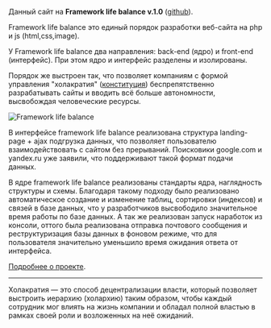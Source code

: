 Данный сайт на **Framework life balance v.1.0** (<a target="_blank" href="https://github.com/veter-love/framework-life-balance/">github</a>).

Framework life balance это единый порядок разработки веб-сайта на php и js (html,css,image). 

У Framework life balance два направления: back-end (ядро) и front-end (интерфейс). При этом ядро и интерфейс разделены и изолированы. 

Порядок же выстроен так, что позволяет компаниям с формой управления "холакратия" (<u><noindex><a href="https://github.com/holacracyone/Holacracy-Constitution-4.1-RUSSIAN/blob/master/Holacracy-Constitution-RU.md" target="_blank" rel="nofollow">конституция</a></noindex></u>) беспрепятственно разрабатывать сайты и вводить всё больше автономности, высвобождая человеческие ресурсы.

![Framework life balance](https://framework-life-balance.ru/компоненты-интерфейса/2_представление/картинки/slider/slide1_bg.jpg)

В интерфейсе framework life balance реализована структура landing-page + ajax подгрузка данных, что позволяет пользователю взаимодействовать с сайтом без прерываний. Поисковики google.com и yandex.ru уже заявили, что поддерживают такой формат подачи данных.

В ядре framework life balance реализованы стандарты ядра, наглядность структуры и схемы. Благодаря такому подходу было реализовано автоматическое создание и изменение таблиц, сортировки (индексов) и связей в базе данных, что у разработчиков высвободило значительное время работы по базе данных. А так же реализован запуск наработок из консоли, оттого была реализована отправка почтового сообщения и реструктуризация базы данных в фоновом режиме, что для пользователя значительно уменьшило время ожидания ответа от интерфейса.

<a target="_blank" href="https://framework-life-balance.ru/#about">Подробнее о проекте</a>.

<hr>

Холакратия — это способ децентрализации власти, который позволяет выстроить иерархию (холархию) таким образом, чтобы каждый сотрудник мог влиять на жизнь компании и обладал полной властью в рамках своей роли и возложенных на неё ожиданий.